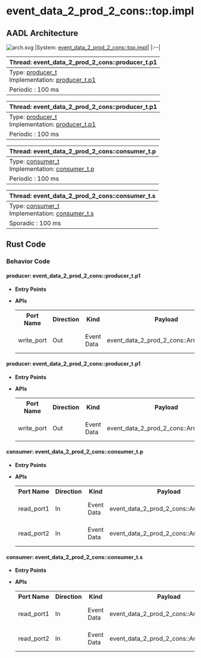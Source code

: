 # event_data_2_prod_2_cons::top.impl

## AADL Architecture
![arch.svg](../../aadl/diagrams/arch.svg)
|System: [event_data_2_prod_2_cons::top.impl]()|
|:--|

|Thread: event_data_2_prod_2_cons::producer_t.p1 |
|:--|
|Type: [producer_t](../../aadl/event_data_2_prod_2_cons.aadl#L38-L42)<br>Implementation: [producer_t.p1](../../aadl/event_data_2_prod_2_cons.aadl#L45-L51)|
|Periodic : 100 ms|

|Thread: event_data_2_prod_2_cons::producer_t.p1 |
|:--|
|Type: [producer_t](../../aadl/event_data_2_prod_2_cons.aadl#L38-L42)<br>Implementation: [producer_t.p1](../../aadl/event_data_2_prod_2_cons.aadl#L45-L51)|
|Periodic : 100 ms|

|Thread: event_data_2_prod_2_cons::consumer_t.p |
|:--|
|Type: [consumer_t](../../aadl/event_data_2_prod_2_cons.aadl#L83-L90)<br>Implementation: [consumer_t.p](../../aadl/event_data_2_prod_2_cons.aadl#L99-L104)|
|Periodic : 100 ms|

|Thread: event_data_2_prod_2_cons::consumer_t.s |
|:--|
|Type: [consumer_t](../../aadl/event_data_2_prod_2_cons.aadl#L83-L90)<br>Implementation: [consumer_t.s](../../aadl/event_data_2_prod_2_cons.aadl#L118-L122)|
|Sporadic : 100 ms|


## Rust Code


### Behavior Code
#### producer: event_data_2_prod_2_cons::producer_t.p1

 - **Entry Points**



- **APIs**

    <table>
    <tr><th>Port Name</th><th>Direction</th><th>Kind</th><th>Payload</th><th>Realizations</th></tr>
    <tr><td>write_port</td>
        <td>Out</td><td>Event Data</td>
        <td>event_data_2_prod_2_cons::ArrayOfStruct</td><td><a href='../../aadl/event_data_2_prod_2_cons.aadl#L41-L41'>Model</a> -> <a href='microkit.system#L19-L23'>Memory Map</a></td></tr>
    </table>


#### producer: event_data_2_prod_2_cons::producer_t.p1

 - **Entry Points**



- **APIs**

    <table>
    <tr><th>Port Name</th><th>Direction</th><th>Kind</th><th>Payload</th><th>Realizations</th></tr>
    <tr><td>write_port</td>
        <td>Out</td><td>Event Data</td>
        <td>event_data_2_prod_2_cons::ArrayOfStruct</td><td><a href='../../aadl/event_data_2_prod_2_cons.aadl#L41-L41'>Model</a> -> <a href='microkit.system#L31-L35'>Memory Map</a></td></tr>
    </table>


#### consumer: event_data_2_prod_2_cons::consumer_t.p

 - **Entry Points**



- **APIs**

    <table>
    <tr><th>Port Name</th><th>Direction</th><th>Kind</th><th>Payload</th><th>Realizations</th></tr>
    <tr><td>read_port1</td>
        <td>In</td><td>Event Data</td>
        <td>event_data_2_prod_2_cons::ArrayOfStruct</td><td><a href='../../aadl/event_data_2_prod_2_cons.aadl#L86-L86'>Model</a> -> <a href='microkit.system#L43-L47'>Memory Map</a></td></tr>
    <tr><td>read_port2</td>
        <td>In</td><td>Event Data</td>
        <td>event_data_2_prod_2_cons::ArrayOfStruct</td><td><a href='../../aadl/event_data_2_prod_2_cons.aadl#L87-L87'>Model</a> -> <a href='microkit.system#L48-L52'>Memory Map</a></td></tr>
    </table>


#### consumer: event_data_2_prod_2_cons::consumer_t.s

 - **Entry Points**



- **APIs**

    <table>
    <tr><th>Port Name</th><th>Direction</th><th>Kind</th><th>Payload</th><th>Realizations</th></tr>
    <tr><td>read_port1</td>
        <td>In</td><td>Event Data</td>
        <td>event_data_2_prod_2_cons::ArrayOfStruct</td><td><a href='../../aadl/event_data_2_prod_2_cons.aadl#L86-L86'>Model</a> -> <a href='microkit.system#L60-L64'>Memory Map</a></td></tr>
    <tr><td>read_port2</td>
        <td>In</td><td>Event Data</td>
        <td>event_data_2_prod_2_cons::ArrayOfStruct</td><td><a href='../../aadl/event_data_2_prod_2_cons.aadl#L87-L87'>Model</a> -> <a href='microkit.system#L65-L69'>Memory Map</a></td></tr>
    </table>


